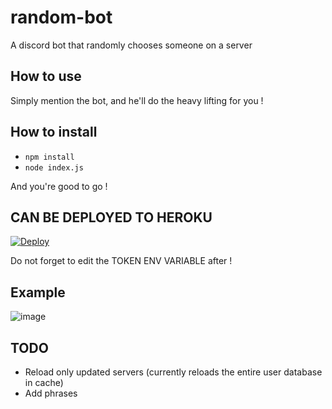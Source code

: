 # random-bot
 A discord bot that randomly chooses someone on a server

## How to use 
Simply mention the bot, and he'll do the heavy lifting for you !

## How to install
 - ```npm install```
 - ```node index.js```

 And you're good to go !

## CAN BE DEPLOYED TO HEROKU

[![Deploy](https://www.herokucdn.com/deploy/button.svg)](https://heroku.com/deploy?template=https://github.com/edoriontlg/random-bot&env[TOKEN]=TOKEN)

Do not forget to edit the TOKEN ENV VARIABLE after !

## Example
![image](https://user-images.githubusercontent.com/21106616/122551572-70d84d80-d035-11eb-9ed2-b3debcd9b44d.png)

## TODO
 - Reload only updated servers (currently reloads the entire user database in cache)
 - Add phrases

